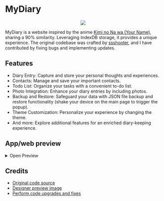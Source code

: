 # MyDiary
<div align="center">
  <img src="https://initiate.alphacoders.com/download/images7/751199/jpg">
</div>

MyDiary is a website inspired by the anime [Kimi no Na wa (Your Name)](https://myanimelist.net/xxx), sharing a 90% similarity. Leveraging IndexDB storage, it provides a unique experience. The original codebase was crafted by [ssshooter](https://github.com/ssshooter/MyDiary/), and I have contributed by fixing bugs and implementing updates.


## Features
- Diary Entry: Capture and store your personal thoughts and experiences.
- Contacts: Manage and save your important contacts.
- Todo List: Organize your tasks with a convenient to-do list.
- Photo Integration: Enhance your diary entries by including photos.
- Backup and Restore: Safeguard your data with JSON file backup and restore functionality (shake your device on the main page to trigger the popup).
- Theme Customization: Personalize your experience by changing the theme.
- And more: Explore additional features for an enriched diary-keeping experience.

## App/web preview
<details>
  <summary>Open Preview</summary>
  <img alt="1" src="creenshots/1.jpg">
  <img alt="2" src="creenshots/2.jpg">
  <img alt="3" src="creenshots/3.jpg">
  <img alt="4" src="creenshots/4.jpg">
  <img alt="5" src="creenshots/5.jpg">
  <img alt="6" src="creenshots/6.jpg">
</details>

## Credits
<ul>
  <li>
    <a href="https://github.com/ssshooter">
      Original code source
    </a>
  </li>
  <li>
    <a href="https://github.com/rizxyu">
      Designer preview image
    </a>
  </li>
  <li>
    <a href="https://github.com/MuhammadRetu999">
      Perform code upgrades and fixes
    </a>
  </li>
</li>
